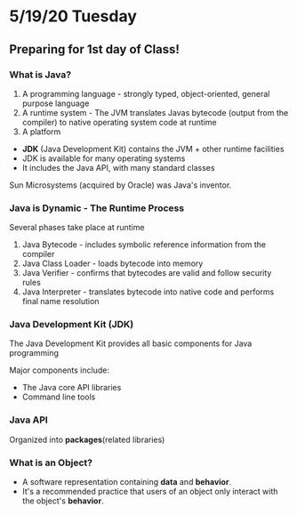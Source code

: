# 5/19/20 Tuesday 

## Preparing for 1st day of Class!

### What is Java? 
1. A programming language - strongly typed, object-oriented, general purpose language 
2. A runtime system - The JVM translates Javas bytecode (output from the compiler) to native operating system code at runtime 
3. A platform
  - **JDK** (Java Development Kit) contains the JVM + other runtime facilities
  - JDK is available for many operating systems 
  - It includes the Java API, with many standard classes 

Sun Microsystems (acquired by Oracle) was Java's inventor. 

### Java is Dynamic - The Runtime Process 
Several phases take place at runtime
1. Java Bytecode - includes symbolic reference information from the compiler 
2. Java Class Loader - loads bytecode into memory 
3. Java Verifier - confirms that bytecodes are valid and follow security rules 
4. Java Interpreter - translates bytecode into native code and performs final name resolution 

### Java Development Kit (JDK)
The Java Development Kit provides all basic components for Java programming 

Major components include:
  - The Java core API libraries 
  - Command line tools 

### Java API 
Organized into **packages**(related libraries)

### What is an Object?
- A software representation containing **data** and **behavior**. 
- It's a recommended practice that users of an object only interact with the object's **behavior**.